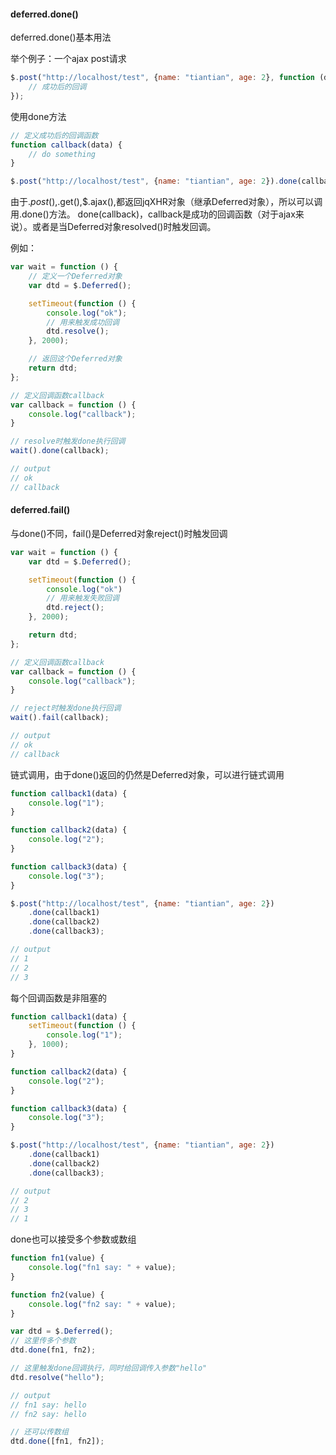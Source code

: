 #### deferred.done()

deferred.done()基本用法

举个例子：一个ajax post请求

```javascript
$.post("http://localhost/test", {name: "tiantian", age: 2}, function (data) {
    // 成功后的回调
});
```

使用done方法

```javascript
// 定义成功后的回调函数
function callback(data) {
    // do something
}

$.post("http://localhost/test", {name: "tiantian", age: 2}).done(callback);
```

由于$.post(),$.get(),$.ajax(),都返回jqXHR对象（继承Deferred对象），所以可以调用.done()方法。
done(callback)，callback是成功的回调函数（对于ajax来说）。或者是当Deferred对象resolved()时触发回调。

例如：

```javascript
var wait = function () {
	// 定义一个Deferred对象
    var dtd = $.Deferred();

    setTimeout(function () {
        console.log("ok");
        // 用来触发成功回调
        dtd.resolve();
    }, 2000);

    // 返回这个Deferred对象
    return dtd;
};

// 定义回调函数callback
var callback = function () {
    console.log("callback");
}

// resolve时触发done执行回调
wait().done(callback);

// output
// ok
// callback
```

#### deferred.fail()

与done()不同，fail()是Deferred对象reject()时触发回调

```javascript
var wait = function () {
    var dtd = $.Deferred();

    setTimeout(function () {
        console.log("ok")
        // 用来触发失败回调
        dtd.reject();
    }, 2000);

    return dtd;
};

// 定义回调函数callback
var callback = function () {
    console.log("callback");
}

// reject时触发done执行回调
wait().fail(callback);

// output
// ok
// callback
```

链式调用，由于done()返回的仍然是Deferred对象，可以进行链式调用

```javascript
function callback1(data) {
    console.log("1");
}

function callback2(data) {
    console.log("2");
}

function callback3(data) {
    console.log("3");
}

$.post("http://localhost/test", {name: "tiantian", age: 2})
    .done(callback1)
    .done(callback2)
    .done(callback3);

// output
// 1
// 2
// 3
```

每个回调函数是非阻塞的

```javascript
function callback1(data) {
    setTimeout(function () {
    	console.log("1");
    }, 1000);
}

function callback2(data) {
    console.log("2");
}

function callback3(data) {
    console.log("3");
}

$.post("http://localhost/test", {name: "tiantian", age: 2})
    .done(callback1)
    .done(callback2)
    .done(callback3);

// output
// 2
// 3
// 1
```

done也可以接受多个参数或数组

```javascript
function fn1(value) {
    console.log("fn1 say: " + value);
}

function fn2(value) {
    console.log("fn2 say: " + value);
}

var dtd = $.Deferred();
// 这里传多个参数
dtd.done(fn1, fn2);

// 这里触发done回调执行，同时给回调传入参数"hello"
dtd.resolve("hello");

// output
// fn1 say: hello
// fn2 say: hello

// 还可以传数组
dtd.done([fn1, fn2]);
```

